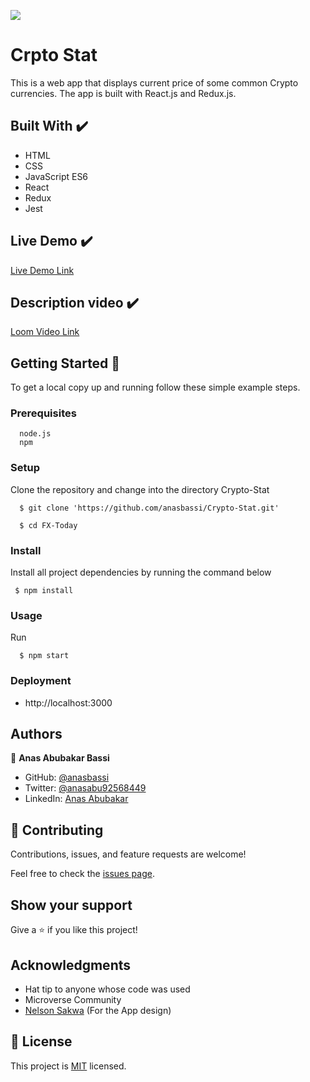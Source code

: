 ![](https://img.shields.io/badge/Microverse-blueviolet)

# Crpto Stat

This is a web app that displays current price of some common Crypto currencies. The app is built with React.js and Redux.js.

## Built With ✔️

- HTML
- CSS
- JavaScript ES6
- React
- Redux
- Jest

## Live Demo ✔️

[Live Demo Link]( https://anasbassi.github.io/Crypto-Stat/)

## Description video ✔️

[Loom Video Link](https://www.loom.com/share/f509abd6dc2743718c09c0b891fa14e8)


## Getting Started 🙌

To get a local copy up and running follow these simple example steps.

### Prerequisites
```
  node.js
  npm

```
### Setup
Clone the repository and change into the  directory Crypto-Stat

``` 
  $ git clone 'https://github.com/anasbassi/Crypto-Stat.git'

  $ cd FX-Today

```

### Install
Install all project dependencies by running the command below
 
``` 
 $ npm install
```
### Usage

Run
```
  $ npm start
```

### Deployment
- http://localhost:3000


## Authors

👤 **Anas Abubakar Bassi**

- GitHub: [@anasbassi](https://github.com/anasbassi)
- Twitter: [@anasabu92568449](https://twitter.com/anasabu92568449)
- LinkedIn: [Anas Abubakar](https://linkedin.com/in/anas-abubakar-7b352722b)

## 🤝 Contributing

Contributions, issues, and feature requests are welcome!

Feel free to check the [issues page](https://github.com/anasbassi/Crypto-Stat/issues).

## Show your support

Give a ⭐️ if you like this project!

## Acknowledgments

- Hat tip to anyone whose code was used
- Microverse Community
- [Nelson Sakwa](https://www.behance.net/gallery/31579789/Ballhead-App-(Free-PSDs)) (For the App design)

## 📝 License

This project is [MIT](./MIT.md) licensed.
